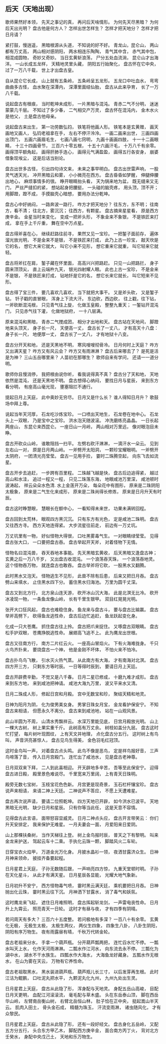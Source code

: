 
## 后天（天地出现）

歌师果然好本领，
先天之事记的真，
再问后天啥情形。
为何先天尽黑暗？
为何后天出光明？
盘古他是何方人？
怎样出世怎样生？
怎样才把天地分？
怎样才把日月请？

紧打鼓，慢逍遥，
黑暗根源从头道，
不知说的好不好。
青龙山，昆仑山，
两山都有万丈高，
两山相对感阴阳，
两水相连乐陶陶，
青气其中含，
赤气其中包，
相混成圆物，
奇妙又奇妙。
当日玄黄斩浪荡，
尸分五处血流淌，
昆仑山才出海洋。
一山长成五龙样，
天精地灵里头藏，
阴阳五行始聚化，
盘古怀在它中央，
过了一万八千载，
世上才出盘古皇。

自从昆仑它长成，
山上就有五条岭，
五条岭呈五龙形。
五龙口中吐血水，
弯弯曲曲多古怪，
血水聚在深潭内，
深潭里面结仙胎，
盘古从此来孕育，
长了一万八千载。

说起盘古有根痕，
当时乾坤未成形，
一片黑暗与混沌。
青赤二气不分明，
迷迷蒙蒙几千层。
不知过了多少春，
二气相交产万灵，
盘古怀在混沌内，
金木水火是他父，
土是盘古他母亲。

说起盘古来出生，
第一功劳数弘钧，
铁笔将他画人形。
铁笔本是玄黄赠，
画天画地又画人，
弘钧老祖拿在手，
左右不停汗泠泠。
一画二画来出世，
三画四画出顶门，
五画六画眉毛生，
七画八画七窍明，
九画十画画四肢，
十一十二画眼睛，
十三十四画骨节，
三百六十零五根，
十五十六画汗毛，
十万八千有余零。
画得顶平额角起，
画得肝肺手连心，
画得元气满盈盈，
画得五行各安身，
崩婆借象现埃尘，
这是后话当别论。

盘古出世多古怪，
引出四句诗文来，
未来之事早明白。
盘古出世雷声响，
一股灵气透天光，
冲开黑暗云和雾，
小小微亮在西方。
盘古昏昏如梦醒，
伸腿伸腰出地心，
麻烦事情多的很。
睁开眼睛抬头看，
天为锅来地为盆，
既无缝来又无门，
严丝严缝扣的紧，
想站起身把腰挺，
一头碰的脑壳疼，
用头顶，顶不开；
用脚蹬，蹬不成，
手摸脑壳心暗想，
要用办法分乾坤。

盘古心中好纳闷，
一路奔波一路行，
咋方才把天地分？
往东方，东不明；
往南方，看不清；
往北方，雾沉沉；
往西方，有颗星。
盘古摘来星星看，
原是西方庚辛金。
金星当时来变化，
变成一把斧头形，
不象金来不象银，
不是铁匠来打成，
拿在手上千斤重，
舞在空中万点星。

盘古得斧喜在心，
继续赶路往前寻，
果然又见一宝珍。
一把錾子面前存，
遍体溜光放光明，
不是金来不是银，
不是铁匠来打成，
此乃上古一珍宝，
敲天坎是它的名，
想它大来它就大，
叫它小来不见形，
想它重来它就重，
叫它轻来它就轻。

盘古将斧扛在肩，
錾子藏在怀里面，
高高兴兴把路赶。
只见一山把路拦，
身子圆来顶顶尖，
直上云端杵九天，
银光四射耀人眼。
此也上古一宝珍，
不是金来不是银，
不是铁匠来打成，
钻地钎是它的名，
想它长来它就长，
叫它短来不见形。

盘古得了宝三件，
要几喜欢几喜欢，
当下就把大事干。
又是斧头砍，
又是錾子钻，
钎子戳的直冒眼，
浑身上下流大汗。
东边砍，西边砍，
往上戳，往下钻，
一斧砍断混沌根，
只见青气往上旋，
化做玉皇殿，
整整九重天；
一錾钻开混沌门，
只见赤气往下灌，
化做地狱府，
一十八层满。

原来混沌和黑暗，
青赤二气搅成团，
相分才出地和天。
盘古站在天地间，
脚蹬地来头顶天，
身子长一尺，
天便高一丈，
盘古长了一丈八，
才有高天十八盘：
身子长一尺，
地便厚一丈，
盘古长了一丈八，
才有地狱十八变。

盘古分开天和地，
还是天黑地不明，
寒风嗖嗖彻骨冷。
日月何时上天庭？
咋方又出满天星？
咋方又有风云会？
咋方又有雨淋淋？
盘古后来哪去了？
是死是活是为神？
三山五岳哪里来？
人苗初在那哪生？
歌师自来有学问，
还请一一道分明。

歌师你且慢消停，
我把根由说你听，
看我说得真不真？
盘古分了天和地，
天地依然是混沌，
还是天黑地不明。
盘古想得心纳闷，
要找日月与星辰，
来到东方看分明，
有座高山毫光现，
壅塞阻拦不通行。

提起日月上天庭，
此中奥妙无穷尽。
日月又是什么长？
谁人得知日月升？
歌鼓场中拜上尊。

说起当年天河厚，
石龙吃沙炼宝珍。
一口喷出天地生，
石龙卷在地中心。
石龙头上一双眼，
乃是宝中之宝珍。
洪水泡天随波滚。
冲洗磨练亮晶晶。
一日长起两座山，
东昆仑来西昆仑。
一座日山一月岭，
两山相对万里远，
像对眼泡目未睁。

盘古开砍众山岭，
谁敢阻挡一扫平。
左劈右砍汗淋淋，
一滴汗水一朵云。
见到左右山一对，
原是日月两山岭。
一斧劈开太阳洞，
一颗珍宝耀眼明。
一斧劈开太阴府，
一团清光亮莹莹。
盘古一见用手捡，
霎时二珠腾空起，
向东飞去如流星。

盘古开步去追赶，
一步跨有百里程。
二珠越飞越是快，
盘古后边追得紧，
越过高山和水洼，
追过一程又一程，
只见二珠落东海，
地眼咸池万里深，
咸池顿时波涛起，
祥云朵朵水色清.
水上金莲开万朵，
每朵花中有图形，
原来是二珠阴阳太极象，
原来是二气生化来成形，
原来是二珠尚得长修炼，
原来是日月升天有时辰。

盘古这时睁慧眼，
慧眼长在额中心，
一看知得未来世，
功果未满转回程。

盘古回到太荒林，
眼观四方黑沉沉。
只有东方有光色，
定是咸池二珠明。
盘古又往西方寻。
西方天地连得紧。
大步流星往前走，
前边有一万丈坑。

万丈坑里有一物，
好似怪物大得很，
口吐黑雾毒气生。
一对眼睛绿莹莹。
见得盘古张大口，
一口要把盘古吞。
盘古举起开天斧，
对着怪物下无情。

怪物名曰混沌兽，
吞天吞地本事能。
先天黑暗玄黄收，
后天黑暗又逢盘古神；
玄黄之后一万八千岁，
又出盘古收混沌。
一个浪荡吞天珠，
一个浪荡吞地灵。
这个怪物吞万物，
就连盘古也敢吞。
盘古举斧将它砍，
一股黑水又翻腾。

此时黑水又泡天。
怪物逃生不见形，
此兽不除有后患，
后来又把日月吞。
盘古劈山来填水，
止住黑水四下分。
蓄住黑水归海池。
万里为圆千丈深。

盘古又到北方行，
北方泉山连天游，
砍开冰山沉大海，
此是北溟无比冷。
砍开冰凌现一物，
一条鱼龙像山岭，
长有千里生银甲。
双目红晃晃光明。

张开大口狂风起，
盘古也难稳住身。
鱼龙来与盘古斗，
要与盘古比输赢。
盘古举斧高劈下，
砍得鱼龙逃性命，
盘古后边忙追赶，
鱼龙跃起变化身。

化成一只大苍鹰。
抓住盘古往上拎。
盘古把爪来捉住。
又啄盘古双眼睛。
盘古松手护双眼，
苍鹰挣脱逃性命。
展翅高飞追不上。
此为鹰龙出世根。

盘古又往南方行，
南方二片红云火。
一座高山冒焰火。
下有火海难拢身。
千只火鸟齐扑来，
要烧盘古一个神，
他是金刚不坏体，
不怕火来不怕冷。

盘古扑鸟鸟飞散，
引水灭火热气蒸。
从此南方有大海，
才有南海对北溟。
盘古四方开三方，
只剩东方等时辰。
一日等得时辰到，
要请日月上天廷。

盘古开辟费辛勤，
不觉又是八千春。
日月二星已修成，
十磨九难才成形。
盘古来到东方地，
来到咸池把神请。
咸池大海九万里，
波又平来水又清。

日月二珠成人形，
修起日宫和月殿。
宫中无数宝和珍，
聚结天精和地灵。

日神为阳月为阴，
化为俊男美女身。
男掌日珠女月宝，
金龙看护保安宁。
不知盘古来相请，
但愿永久不离分。
盘古来到咸池地，
站在一山观风景。

此山半圆为不周，
山清水秀飘祥云。
水深万里能见底，
日宫月殿放光明。
山上一棵大古树，
树上果实重千斤。
此树高有万丈余。
树枝如盖分九层。
盘古这时忙打望，
每片树叶现图纹，
上有天文并地理，
点化盘古分五行。
这时树上有鸟叫，
声音洪亮甚惊人，
盘古见鸟生得美，
金色羽毛红冠顶。

这时金鸟叫一声，
对着盘古点头鸣。
此鸟不像是恶鸟，
定是祥鸟报好音，
三声鸟啼落了音，
传入日月宫殿门。
连忙出了咸池水，
见是盘古老神尊。

日月双双来下拜，
二人到此喜相迎。
开天辟地多辛苦，
吾等至此保安宁。
迎得盘古进日殿，
殿里景色难说尽。
千里宽来万里阔，
上有青天日珠明。

殿旁无数七宝树，
玉枝宝花色色新。
月宫更是现奇景，
玉石栏杆镶宝珍。
盘古说声来相请，
来请二神上天廷。
二神说声不答应，
不愿上天遭难星。

盘古再次说声请，
要请二位照乾坤。
四方天地已开辟，
如今洪水已波平。
天地黑暗无光明，
缺少日月和星辰。
只有你等当此任，
这是天意不容情。

见得盘古此言语，
面带怒容显威灵。
日月二神点头应，
盘古开言带笑云：
你们升天安排定，
我来保护无难星。
一月夫妻会一面，
月爱阳来日爱阴。

山上那棵扶桑树，
当作天梯往上登。
树上金鸟报时辰，
普天之下有黎明。
叫来金龙来护送，
驾起云车十二乘。
手执化云珠一颗，
脚踏风火二车轮。

日穿宝衣火焰甲，
万道金光万化身。
月披水晶衫一领，
夜洒甘露济众生。
日神月神来领命，
披挂齐备要起程。

日月星君上天庭，
子孙无数随后跟，
一声响亮四方惊，
九重天堂顿时明。
子孙在天化星斗，
从此才有满天星。
日月星辰各显能，
光耀大地气象新。

日月初升不安宁，
西方怪物毒气喷，
霎时黑云满天廷，
乘机要把日月吞。
日神抛出化云珠，
霎时黑云往下沉。
月神洒下甘露水，
消了毒气和妖氛。

这时鹰龙来飞起，
遮住日月难照明，
盘古挥起斩龙剑，
一声雷电丧性命。
日月升上九霄云，
照亮青天一日轮。
这时才有昼与夜，
才有四季有阴晴。

若问周天有多大？
三百六十五度整。
若问极地有多深？
一百八十有余零。
玄黄化无极，
无极生太极，
太极生两仪，
两仪生四象，
四象生八卦，
八卦生阴阳，
阴阳有序万物生。
夜有雨露昼有晴，
千秋万代转金轮。

盘古老祖来分水，
手拿一个葫芦瓶。
分开葫芦瓢两把，
连忙舀水忙不停。
一瓢水叫天上水，
化作天河雨淋淋。
二瓢水作江河水，
向东流去永不停。
三瓢化为湖中水，
湖水不干水族生。
四瓢水作大海水，
大海鱼龙好藏身。
五瓢水作无根水，
在山为雾在天云，
万物有它养性命。

盘古老祖取黑水，
黑水装进葫芦瓶，
葫芦瓶儿长三寸，
以后发芽再生根。
此时江沽为鲲鹏，
口吐泥丸把水平，
九颗泥丸化九州，
九州九处出生灵。

日月星君上天庭，
盘古从此隐了形，
浑身配与天地灵。
身配五岳山高峻，
目配日月天更明，
血配江河滚滚流，
毫毛配与草木盛。
头在东岳泰山顶，
脚在西岳华山岭，
左臂南岳衡山树，
右臂北岳恒山林，
肚子恰在正中央，
挺起嵩山半天云。
肌肉入田土，
骨头金石成，
精髓为珠玉，
汗流变雨淋，
诸虫随风化，
才有众黎民。

日月星君上天庭，
盘古从此隐了形，
还有一段好经文。
盘古身化五岳岭，
又配五方分五行，
头合东方甲乙木，
脚配西方庚辛金，
面合南方丙丁火，
背对北方壬癸水，
身配中央戊己土，
天地和乐万物生。
